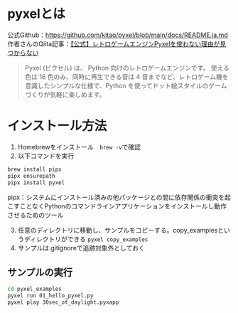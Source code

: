 # pyxelとは
公式Github：https://github.com/kitao/pyxel/blob/main/docs/README.ja.md  
作者さんのQiita記事：[【公式】レトロゲームエンジンPyxelを使わない理由が見つからない](https://qiita.com/kitao/items/eae53dd47c663b497352)

> Pyxel (ピクセル) は、 Python 向けのレトロゲームエンジンです。
使える色は 16 色のみ、同時に再生できる音は 4 音までなど、レトロゲーム機を意識したシンプルな仕様で、Python を使ってドット絵スタイルのゲームづくりが気軽に楽しめます。

# インストール方法
1. Homebrewをインストール　`brew -v`で確認
2. 以下コマンドを実行
```bash
brew install pipx
pipx ensurepath
pipx install pyxel
```
pipx：システムにインストール済みの他パッケージとの間に依存関係の衝突を起こすことなくPythonのコマンドラインアプリケーションをインストールし動作させるためのツール  

3. 任意のディレクトリに移動し、サンプルをコピーする。copy_examplesというディレクトリができる `pyxel copy_examples`
4. サンプルは.gitignoreで追跡対象外としておく

## サンプルの実行
```bash
cd pyxel_examples
pyxel run 01_hello_pyxel.py
pyxel play 30sec_of_daylight.pyxapp
```